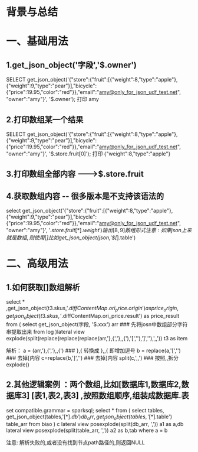 # 背景与总结


# 一、基础用法
## 1.get_json_object('字段','$.owner')
SELECT get_json_object('{"store":{"fruit":\[{"weight":8,"type":"apple"},{"weight":9,"type":"pear"}],"bicycle":{"price":19.95,"color":"red"}},"email":"amy@only_for_json_udf_test.net", "owner":"amy"}', '$.owner');
打印 amy

## 2.打印数组某一个结果
SELECT get_json_object('{"store":{"fruit":\[{"weight":8,"type":"apple"},{"weight":9,"type":"pear"}],"bicycle":{"price":19.95,"color":"red"}},"email":"amy@only_for_json_udf_test.net", "owner":"amy"}', '$.store.fruit\[0]');
打印 {"weight":8,"type":"apple"}

## 3.打印数组全部内容 --->$.store.fruit

## 4.获取数组内容 -- 很多版本是不支持该语法的
select get_json_object('{"store":{"fruit":[{"weight":8,"type":"apple"},{"weight":9,"type":"pear"}],"bicycle":{"price":19.95,"color":"red"}},"email":"amy@only_for_json_udf_test.net", "owner":"amy"}', '$.store.fruit[*].weight')
输出 [8,9] 数组形式
注意:如果 json上来就是数组,则使用$[*]比如get_json_object(json,'$[*].table')


# 二、高级用法
## 1.如何获取[]数组解析

select *
      ,get_json_object(t3.skus,'$.diffContentMap.ori_price.origin') as price_origin
      ,get_json_object(t3.skus,'$.diffContentMap.ori_price.result') as price_result
from
(
  select get_json_object(字段, '$.xxx') arr ### 先将josn中数组部分字符串提取出来
  from log
)lateral view explode(split(replace(replace(replace(arr,'},{','},,{'),'[',''),']',''),',,')) t3 as item


解析：
a = (arr,'},{','},,{')  ### },{ 转换成 },,{  即增加逗号
b = replace(a,'[','') ### 去掉[内容
c=replace(b,']','') ### 去掉]内容
split(c,',,') ### 按照,,拆分
explode()


## 2.其他逻辑案例 ：两个数组,比如[数据库1,数据库2,数据库3] [表1,表2,表3] ,按照数组顺序,组装成数据库.表
set compatible.grammar = sparksql;
select *
from 
(
  select tables,
  get_json_object(tables,'$[*].db') db_arr,
  get_json_object(tables,'$[*].table') table_arr
  from biao
) c 
lateral view posexplode(split(db_arr, ',')) a1 as a,db 
lateral view posexplode(split(table_arr, ',')) a2 as b,tab
where a = b

注意:
解析失败的,或者没有找到节点path路径的,则返回NULL